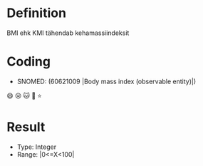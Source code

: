 # Definition
BMI ehk KMI tähendab kehamassiindeksit

# Coding
- SNOMED: (60621009 |Body mass index (observable entity)|)

:smile:
:cry:
:cat:
:egg:
:star:

# Result
- Type: Integer
- Range: |0<=X<100|

